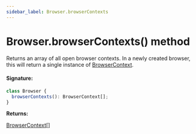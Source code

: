 ```yaml
---
sidebar_label: Browser.browserContexts
---
```


# Browser.browserContexts() method

Returns an array of all open browser contexts. In a newly created browser, this will return a single instance of [BrowserContext](./puppeteer.browsercontext.md).

#### Signature:

```typescript
class Browser {
  browserContexts(): BrowserContext[];
}
```

**Returns:**

[BrowserContext](./puppeteer.browsercontext.md)\[\]

